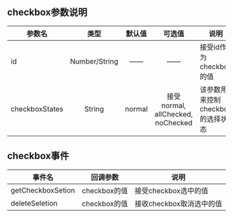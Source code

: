 ## **checkbox参数说明**
参数名|类型|默认值|可选值|说明
---|:---:|:---:|:---:|---
id|Number/String|——|——|接受id作为checkbox的值
checkboxStates|String|normal|接受normal, allChecked, noChecked|该参数用来控制checkbox的选择状态

## **checkbox事件**
事件名|回调参数|说明
---|:---:|---
getCheckboxSetion|checkbox的值|接受checkbox选中的值
deleteSeletion|checkbox的值|接收checkbox取消选中的值
